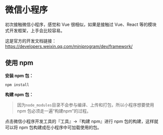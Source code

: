 # 微信小程序

初次接触微信小程序，感觉和 Vue 很相似，如果是接触过 Vue、React 等的模块式开发框架，上手会比较容易。

这是官方的开发文档链接：<https://developers.weixin.qq.com/miniprogram/dev/framework/>

## 使用 npm

**安装 npm 包：**

```shell
npm install
```

**构建 npm 包：**

> 因为`node_modules`目录不会参与编译、上传和打包，所以小程序想要使用 npm 包必须走一遍“构建npm”的过程。

点击微信小程序开发工具的『工具』→『构建 npm』进行 npm 包的构建，这样就可以将 npm 包构建成在小程序中可加载使用的包。

